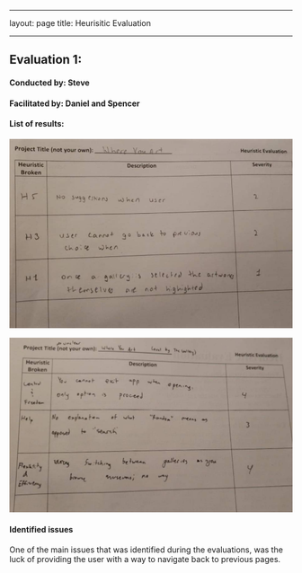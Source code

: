 
---
layout: page
title: Heurisitic Evaluation

---
## Evaluation 1:
#### Conducted by: Steve
#### Facilitated by: Daniel and Spencer

#### List of results:

![evaluation 1](/img/heuristic_eval/HE1.jpg)

![evaluation 2](/img/heuristic_eval/HE2.jpg)

#### Identified issues
One of the main issues that was identified during the evaluations, was the luck of providing the user 
with a way to navigate back to previous pages.
